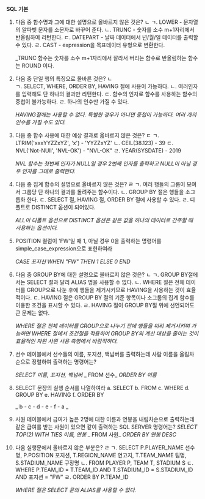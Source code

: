 **SQL 기본**
1. 다음 중 함수명과 그에 대한 설명으로 올바르지 않은 것은? ㄴ
    ㄱ. LOWER - 문자열의 알파벳 문자를 소문자로 바꾸어 준다.
    ㄴ. TRUNC - 숫자를 소수 m+1자리에서 반올림하여 리턴한다.
    ㄷ. DATEPART - 날짜 데이터에서 년/월/일 데이터를 출력할 수 있다.
    ㄹ. CAST - expression을 목표데이터 유형으로 변환한다.
    
    _TRUNC 함수는 숫자를 소수 m+1자리에서 잘라서 버리는 함수로 반올림하는 함수는 ROUND 이다.
    
2. 다음 중 단일 행의 특징으로 올바른 것은?  ㄴ  
    ㄱ. SELECT, WHERE, ORDER BY, HAVING 절에 사용이 가능하다.
    ㄴ. 여러인자를 입력해도 단 하나의 결과만 리턴한다.
    ㄷ. 함수의 인자로 함수를 사용하는 함수의 중첩이 불가능하다.
    ㄹ. 하나의 인수만 가질 수 있다.
    
    _HAVING절에는 사용할 수 없다._
    _특별한 경우가 아니면 중첩이 가능하다._
    _여러 개의 인수를 가질 수도 있다._
    
3. 다음 중 함수 사용에 대한 예상 결과로 옮바르지 않은 것은?    ㄷ
     ㄱ. LTRIM('xxxYYZZxYZ', 'x') - 'YYZZxYZ'
     ㄴ. CEIL(38.123) - 39
     ㄷ. NVL('Not-NUll', 'NVL-OK') - "NVL-OK"
     ㄹ. YEAR(SYSDATE) - 2019
     
     _NVL 함수는 첫번째 인자가 NULL일 경우 2번째 인자를 출력하고 NULL이 아닐 경우 인자를 그대로 출력한다._
     
 4. 다음 중 집계 함수의 설명으로 올바르지 않은 것은?    ㄹ
    ㄱ. 여러 행들의 그룹이 모여서 그룹당 단 하나의 결과를 돌려주는 함수이다.
    ㄴ. GROUP BY 절은 행들을 소그룹화 한다.
    ㄷ. SELECT 절, HAVING 절, ORDER BY 절에 사용할 수 있다.
    ㄹ. 디폴트로 DISTINCT 옵션이 되어있다.
    
    _ALL이 디폴트 옵션으로 DISTINCT 옵션은 같은 값을 하나의 데이터로 간주할 때 사용하는 옵션이다._
   
5. POSITION 컬럼이 'FW'일 때 1, 아닐 경우 0을 출력하는 명령어를 simple_case_expression으로 표현하여라
    
    _CASE 포지션 WHEN "FW" THEN 1 ELSE 0 END_

6. 다음 중 GROUP BY에 대한 설명으로 올바르지 않은 것은?   ㄴ
    ㄱ. GROUP BY절에서는 SELECT 절과 달리 ALIAS 명을 사용할 수 없다.
    ㄴ. WHERE 절은 전체 데이터를 GROUP으로 나눈 후에 행들을 제거시키므로 HAVING을 사용하는 것이 효율적이다.
    ㄷ. HAVING 절은 GROUP BY 절의 기준 항목이나 소그룹의 집계 함수를 이용한 조건을 표시할 수 있다.
    ㄹ. HAVING 절이 GROUP BY절 위에 선언되어도 큰 문제는 없다.    

    _WHERE 절은 전체 데이터를 GROUP으로 나누기 전에 행들을 미리 제거시키며 가능하면 WHERE 절에서 조건절을 적용하여 GROUP BY의 계산 대상을 줄이는 것이 효율적인 자원 사원 사용 측명에서 바람직하다._
    
7. 선수 테이블에서 선수들의 이름, 포지션, 백넘버를 출력하는데 사람 이름을 올림차순으로 정렬하여 출력하는 명령어는?
    
    _SELECT 이름, 포지션, 백넘버_
    _   FROM 선수_
    _ORDER BY 이름_

8. SELECT 문장의 실행 순서를 나열하여라
    a. SELECT
    b. FROM
    c. WHERE
    d. GROUP BY
    e. HAVING
    f. ORDER BY
    
    _ b - c - d - e - f - a _
    
9. 사원 테이블에서 급여가 높은 2명에 대한 이름과 연봉을 내림차순으로 출력하는데 같은 급여를 받는 사원이 있으면 같이 출력하는 SQL SERVER 명령어는?
    _SELECT TOP(2) WITH TIES 이름, 연봉_
    _   FROM 사원_
    _ORDER BY 연봉 DESC_

10. 다음 실행문에서 올바르지 않은 부분은?   ㄹ
    ㄱ. SELECT P.PLAYER_NAME 선수명, P.POSITION 포지션, T.REGION_NAME 연고지, T.TEAM_NAME 팀명, S.STADIUM_NAME 구장명
    ㄴ. FROM PLAYER P, TEAM T, STADIUM S
    ㄷ. WHERE P.TEAM_ID = T.TEAM_ID AND T.STADIUM_ID = S.STADIUM_ID AND 포지션 = "FW"
    ㄹ. ORDER BY P.TEAM_ID
    
    _WHERE 절은 SELECT 문의 ALIAS를 사용할 수 없다._